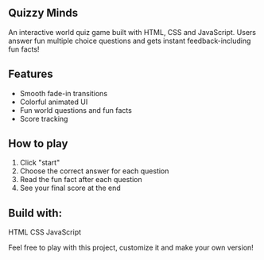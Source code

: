 ## Quizzy Minds
An interactive world quiz game built with HTML, CSS and JavaScript. Users answer fun multiple choice questions and gets instant feedback-including fun facts!

## Features
- Smooth fade-in transitions
- Colorful animated UI
- Fun world questions and fun facts
- Score tracking

## How to play
1. Click "start"
2. Choose the correct answer for each question
3. Read the fun fact after each question
4. See your final score at the end

## Build with: 
 HTML
 CSS
 JavaScript

Feel free to play with this project, customize it and make your own version!
